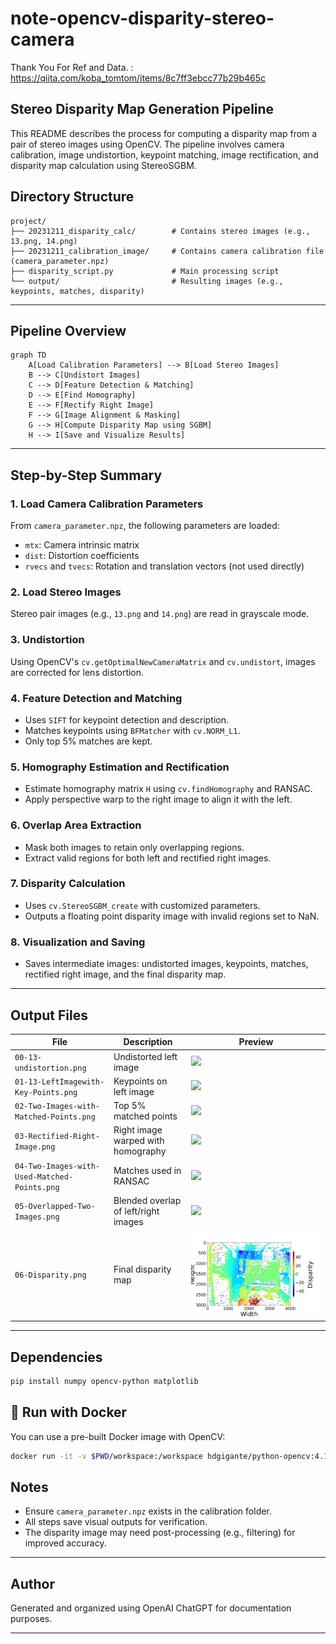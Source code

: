 # note-opencv-disparity-stereo-camera

Thank You For Ref and Data. : https://qiita.com/koba_tomtom/items/8c7ff3ebcc77b29b465c

## Stereo Disparity Map Generation Pipeline

This README describes the process for computing a disparity map from a pair of stereo images using OpenCV. The pipeline involves camera calibration, image undistortion, keypoint matching, image rectification, and disparity map calculation using StereoSGBM.

## Directory Structure

```
project/
├── 20231211_disparity_calc/        # Contains stereo images (e.g., 13.png, 14.png)
├── 20231211_calibration_image/     # Contains camera calibration file (camera_parameter.npz)
├── disparity_script.py             # Main processing script
└── output/                         # Resulting images (e.g., keypoints, matches, disparity)
```

---

## Pipeline Overview

```mermaid
graph TD
    A[Load Calibration Parameters] --> B[Load Stereo Images]
    B --> C[Undistort Images]
    C --> D[Feature Detection & Matching]
    D --> E[Find Homography]
    E --> F[Rectify Right Image]
    F --> G[Image Alignment & Masking]
    G --> H[Compute Disparity Map using SGBM]
    H --> I[Save and Visualize Results]
```

---

## Step-by-Step Summary

### 1. **Load Camera Calibration Parameters**

From `camera_parameter.npz`, the following parameters are loaded:

* `mtx`: Camera intrinsic matrix
* `dist`: Distortion coefficients
* `rvecs` and `tvecs`: Rotation and translation vectors (not used directly)

### 2. **Load Stereo Images**

Stereo pair images (e.g., `13.png` and `14.png`) are read in grayscale mode.

### 3. **Undistortion**

Using OpenCV's `cv.getOptimalNewCameraMatrix` and `cv.undistort`, images are corrected for lens distortion.

### 4. **Feature Detection and Matching**

* Uses `SIFT` for keypoint detection and description.
* Matches keypoints using `BFMatcher` with `cv.NORM_L1`.
* Only top 5% matches are kept.

### 5. **Homography Estimation and Rectification**

* Estimate homography matrix `H` using `cv.findHomography` and RANSAC.
* Apply perspective warp to the right image to align it with the left.

### 6. **Overlap Area Extraction**

* Mask both images to retain only overlapping regions.
* Extract valid regions for both left and rectified right images.

### 7. **Disparity Calculation**

* Uses `cv.StereoSGBM_create` with customized parameters.
* Outputs a floating point disparity image with invalid regions set to NaN.

### 8. **Visualization and Saving**

* Saves intermediate images: undistorted images, keypoints, matches, rectified right image, and the final disparity map.

---

## Output Files

| File                                         | Description                          | Preview                              |
| --------------------------------------------| ------------------------------------ | ------------------------------------ |
| `00-13-undistortion.png`                    | Undistorted left image               | ![](./workspace/00-13-undistortion.png)        |
| `01-13-LeftImagewith-Key-Points.png`        | Keypoints on left image              | ![](./workspace/01-13-LeftImagewith-Key-Points.png) |
| `02-Two-Images-with-Matched-Points.png`     | Top 5% matched points                | ![](./workspace/02-Two-Images-with-Matched-Points.png) |
| `03-Rectified-Right-Image.png`              | Right image warped with homography   | ![](./workspace/03-Rectified-Right-Image.png)  |
| `04-Two-Images-with-Used-Matched-Points.png`| Matches used in RANSAC               | ![](./workspace/04-Two-Images-with-Used-Matched-Points.png) |
| `05-Overlapped-Two-Images.png`              | Blended overlap of left/right images | ![](./workspace/05-Overlapped-Two-Images.png)  |
| `06-Disparity.png`                          | Final disparity map                  | ![](./workspace/06-Disparity.png)              |

---

## Dependencies

```bash
pip install numpy opencv-python matplotlib
```

## 🐳 Run with Docker

You can use a pre-built Docker image with OpenCV:

```bash
docker run -it -v $PWD/workspace:/workspace hdgigante/python-opencv:4.11.0-ubuntu /bin/bash
```

## Notes

* Ensure `camera_parameter.npz` exists in the calibration folder.
* All steps save visual outputs for verification.
* The disparity image may need post-processing (e.g., filtering) for improved accuracy.

---

## Author

Generated and organized using OpenAI ChatGPT for documentation purposes.

---
